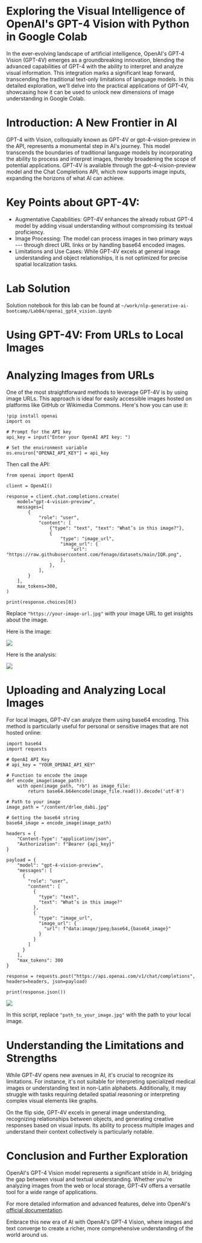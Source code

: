 

# Exploring the Visual Intelligence of OpenAI's GPT-4 Vision with Python in Google Colab


In the ever-evolving landscape of artificial intelligence, OpenAI's
GPT-4 Vision (GPT-4V) emerges as a groundbreaking innovation, blending
the advanced capabilities of GPT-4 with the ability to interpret and
analyze visual information. This integration marks a significant leap
forward, transcending the traditional text-only limitations of language
models. In this detailed exploration, we'll delve into the practical
applications of GPT-4V, showcasing how it can be used to unlock new
dimensions of image understanding in Google Colab.

# Introduction: A New Frontier in AI

GPT-4 with Vision, colloquially known as GPT-4V or gpt-4-vision-preview
in the API, represents a monumental step in AI's journey. This model
transcends the boundaries of traditional language models by
incorporating the ability to process and interpret images, thereby
broadening the scope of potential applications. GPT-4V is available
through the gpt-4-vision-preview model and the Chat Completions API,
which now supports image inputs, expanding the horizons of what AI can
achieve.

# Key Points about GPT-4V:

- Augmentative Capabilities: GPT-4V enhances the already robust GPT-4
    model by adding visual understanding without compromising its
    textual proficiency.
- Image Processing: The model can process images in two primary ways ---
    through direct URL links or by handling base64 encoded
    images.
-  Limitations and Use Cases: While GPT-4V excels at general image
    understanding and object relationships, it is not optimized for
    precise spatial localization tasks.

# Lab Solution

Solution notebook for this lab can be found at `~/work/nlp-generative-ai-bootcamp/Lab04/openai_gpt4_vision.ipynb`

# Using GPT-4V: From URLs to Local Images

# Analyzing Images from URLs

One of the most straightforward methods to leverage GPT-4V is by using
image URLs. This approach is ideal for easily accessible images hosted
on platforms like GitHub or Wikimedia Commons. Here's how you can use
it:

```
!pip install openai
import os

# Prompt for the API key
api_key = input("Enter your OpenAI API key: ")

# Set the environment variable
os.environ["OPENAI_API_KEY"] = api_key
```

Then call the API:

```
from openai import OpenAI

client = OpenAI()

response = client.chat.completions.create(
    model="gpt-4-vision-preview",
    messages=[
        {
            "role": "user",
            "content": [
                {"type": "text", "text": "What’s in this image?"},
                {
                    "type": "image_url",
                    "image_url": {
                        "url": "https://raw.githubusercontent.com/fenago/datasets/main/IQR.png",
                    },
                },
            ],
        }
    ],
    max_tokens=300,
)

print(response.choices[0])
```

Replace `"https://your-image-url.jpg"` with your
image URL to get insights about the image.

Here is the image:

![](./images/1_DmHDqhYtq9vU1fazXx5jxQ.png)

Here is the analysis:

![](./images/1_5SMP6ZhAoHbsUSPm-5ScAw.png)


# Uploading and Analyzing Local Images

For local images, GPT-4V can analyze them using base64 encoding. This
method is particularly useful for personal or sensitive images that are
not hosted online:

```
import base64
import requests

# OpenAI API Key
# api_key = "YOUR_OPENAI_API_KEY"

# Function to encode the image
def encode_image(image_path):
    with open(image_path, "rb") as image_file:
        return base64.b64encode(image_file.read()).decode('utf-8')

# Path to your image
image_path = "/content/drlee_dabi.jpg"

# Getting the base64 string
base64_image = encode_image(image_path)

headers = {
    "Content-Type": "application/json",
    "Authorization": f"Bearer {api_key}"
}

payload = {
    "model": "gpt-4-vision-preview",
    "messages": [
      {
        "role": "user",
        "content": [
          {
            "type": "text",
            "text": "What’s in this image?"
          },
          {
            "type": "image_url",
            "image_url": {
              "url": f"data:image/jpeg;base64,{base64_image}"
            }
          }
        ]
      }
    ],
    "max_tokens": 300
}

response = requests.post("https://api.openai.com/v1/chat/completions", headers=headers, json=payload)

print(response.json())
```

![](./images/1_0xGjy_YZgPRYfklOfoSO6A.png)

In this script, replace `"path_to_your_image.jpg"` with the path to your local image.

# Understanding the Limitations and Strengths

While GPT-4V opens new avenues in AI, it's crucial to recognize its
limitations. For instance, it's not suitable for interpreting
specialized medical images or understanding text in non-Latin alphabets.
Additionally, it may struggle with tasks requiring detailed spatial
reasoning or interpreting complex visual elements like graphs.

On the flip side, GPT-4V excels in general image understanding,
recognizing relationships between objects, and generating creative
responses based on visual inputs. Its ability to process multiple images
and understand their context collectively is particularly notable.

# Conclusion and Further Exploration

OpenAI's GPT-4 Vision model represents a significant stride in AI,
bridging the gap between visual and textual understanding. Whether
you're analyzing images from the web or local storage, GPT-4V offers a
versatile tool for a wide range of applications.

For more detailed information and advanced features, delve into OpenAI's
[official documentation](https://platform.openai.com/docs/guides/vision).

Embrace this new era of AI with OpenAI's GPT-4 Vision, where images and
text converge to create a richer, more comprehensive understanding of
the world around us.
